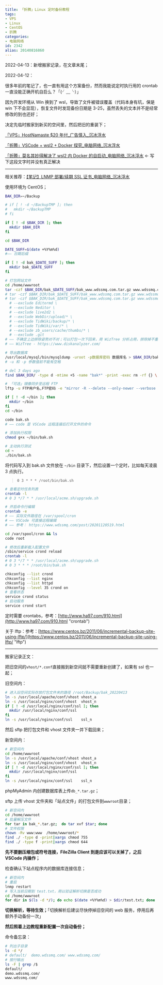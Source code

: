 ```yaml
---
title: 「折腾」Linux 定时备份教程
tags:
- VPS
- Linux
- CentOS
- 折腾
categories:
- 电脑网络
id: 2342
alias: 20140816860
---
```


2022-04-13：新增搬家记录，在文章末尾；

2022-04-12：

很多年前的笔记了，也一直有用这个方案备份，然而我能说定时执行用的 crontab 一直没能正确开机自启么？「(╯﹏╰）」

因为开发环境从 Win 换到了 wsl，导致了文件被错误覆盖（代码本身有坑，保是 win 下不会显现），恢复文件时发现备份日期是 3-25，虽然丢失的文本并不是经常修改的到也还好；

<!--more-->

决定先临时搬家到新买的空间里，然后把旧的重装下；

[「VPS」HostNamaste $20 年付\_广告慎入\_沉冰浮水](https://www.wdssmq.com/post/20220331233.html "「VPS」HostNamaste $20 年付\_广告慎入\_沉冰浮水")

[「折腾」VSCode + wsl2 + Docker 探究\_电脑网络\_沉冰浮水](https://www.wdssmq.com/post/20220211184.html "「折腾」VSCode + wsl2 + Docker 探究\_电脑网络\_沉冰浮水")

[「折腾」莫名其妙得解决了 wsl2 内 Docker 的自启动\_电脑网络\_沉冰浮水](https://www.wdssmq.com/post/20140328160.html "「折腾」莫名其妙得解决了 wsl2 内 Docker 的自启动\_电脑网络\_沉冰浮水") ← 写下这段文字时并没有真正解决

------

相关推荐：[【笔记】LNMP 部署/续期 SSL 证书\_电脑网络\_沉冰浮水](https://www.wdssmq.com/post/20200129996.html "【笔记】LNMP 部署/续期 SSL 证书\_电脑网络\_沉冰浮水")

使用环境为 CentOS；

```bash
BAK_DIR=~/Backup

# if [ ! -d ~/BackupTMP ]; then
#   mkdir ~/BackupTMP
# fi

if [ ! -d $BAK_DIR ]; then
  mkdir $BAK_DIR
fi

cd $BAK_DIR

DATE_SUFF=$(date +%Y%m%d)
#—— 日期后缀

if [ ! -d bak_$DATE_SUFF ]; then
  mkdir bak_$DATE_SUFF
fi

# 打包网站文件
cd /home/wwwroot
tar -czf $BAK_DIR/bak_$DATE_SUFF/bak_www.wdssmq.com.tar.gz www.wdssmq.com
# tar -czf $BAK_DIR/bak_$DATE_SUFF/bak_www.wdssmq.com.tar.gz www.wdssmq.com --exclude .git
# tar -czf $BAK_DIR/bak_$DATE_SUFF/bak_www.wdssmq.com.tar.gz www.wdssmq.com \
  # --exclude Editormd \
  # --exclude Neditor \
  # --exclude live2d2 \
  # --exclude WebDir/upload/* \
  # --exclude TidWiki/backup/* \
  # --exclude TidWiki/var/* \
  # --exclude zb_users/cache/thumbs/* \
  # --exclude .git
# —— 不确定上边排除姿势对不对；可以打包一次下回来，用 WizTree 分析占用，排除掉不重要的部分
# —— WizTree - https://www.diskanalyzer.com/

# 导出数据库
/usr/local/mysql/bin/mysqldump -uroot -p数据库密码 数据库名 > $BAK_DIR/bak_$DATE_SUFF/db_www.wdssmq.com.sql.gz
# -u 和 -p 参数值前不能有空格

# del 3 days ago
find $BAK_DIR/ -type d -mtime +5 -name "bak*" -print -exec rm -rf {} \;

# 「可选」镜像同步至远程 FTP
lftp -u FTP用户名,FTP密码 -e "mirror -R --delete --only-newer --verbose $BAK_DIR /远程目录;exit" www.FTP地址.com
```

```bash
if [ ! -d ~/bin ]; then
  mkdir ~/bin
fi
cd ~/bin

code bak.sh
# —— code 是 VSCode 远程连接后打开文件的命令

# 添加执行权限
chmod g+x ~/bin/bak.sh

# 主动执行测试
cd ~
./bin/bak.sh
```

将代码写入到 bak.sh 文件放在 `~/bin` 目录下，然后设置一个定时，比如每天凌晨 3 点执行。

> `0 3 * * * /root/bin/bak.sh`

```bash
# 查看定时任务列表
crontab -l
# 0 3 */7 * * /usr/local/acme.sh/upgrade.sh

# 开启命令行编辑
crontab -e
# —— 实际文件路径在 /var/spool/cron
# —— VSCode 可直接远程编辑
# —— 参考： https://www.wdssmq.com/post/20201120519.html

cd /var/spool/cron && ls
code root

# 修改后重新载入配置文件
/sbin/service crond reload
crontab -l
# 0 3 */7 * * /usr/local/acme.sh/upgrade.sh
# 0 3 * * * /root/bin/bak.sh
```


```bash
chkconfig --list crond
chkconfig --list nginx
chkconfig --list httpd
chkconfig --level 35 crond on
# 查看状态
service crond status
# 启动服务
service crond start
```

定时需要 crontabs，参考：[http://www.ha97.com/910.html](http://www.ha97.com/910.html "crontab")

关于 lftp：参考：[https://www.centos.bz/2011/06/incremental-backup-site-using-lftp/](https://www.centos.bz/2011/06/incremental-backup-site-using-lftp/ "lftp")

----------

搬家记录正文：

把旧空间的`vhost/*.conf`直接搬到新空间就不需要重新创建了，如果有 ssl 也一起；

旧空间内：

```bash
# 进入旧空间实际存放打包文件夹的路径 /root/Backup/bak_20220413
ln -s /usr/local/apache/conf/vhost vhost_a
ln -s /usr/local/nginx/conf/vhost  vhost_n
if [ ! -d /usr/local/nginx/conf/ssl ]; then
  mkdir /usr/local/nginx/conf/ssl
fi
ln -s /usr/local/nginx/conf/ssl    ssl_n
```

然后 sftp 把打包文件和 vhost 文件夹一并下载回来；

新空间内：

```bash
# 新空间内
cd /home/wwwroot
ln -s /usr/local/apache/conf/vhost vhost_a
ln -s /usr/local/nginx/conf/vhost  vhost_n
if [ ! -d /usr/local/nginx/conf/ssl ]; then
  mkdir /usr/local/nginx/conf/ssl
fi
ln -s /usr/local/nginx/conf/ssl    ssl_n
```

phpMyAdmin 内创建数据库表上传`db_*.tar.gz`；

sftp 上传 vhost 文件夹和「站点文件」的打包文件到`wwwroot`目录；

```bash
# 新空间内
cd /home/wwwroot
# 批量解压文件
for tar in bak_*.tar.gz;  do tar xvf $tar; done
# 文件权限
chown -Rv www:www  /home/wwwroot/*
find ./ -type d -print|xargs chmod 755
find ./ -type f -print|xargs chmod 644
```

**先不要删压缩包或符号连接，FileZilla Client 到是应该可以关掉了，之后 VSCode 内操作；**

检查确认下站点程序内的数据库连接信息；

```bash
# 新空间内
# 重启
lnmp restart
# 写入当前日期到 test.txt，用以验证解析切换是否成功
cd /home/wwwroot
for dir in $(ls -d */); do echo $(date +%Y%m%d) > $dir/test.txt; done
```

**切换解析，等待生效；**「切换解析后建议尽快停掉旧空间的 web 服务，停用后再额外手动备份一次」

**然后照着上边教程重新配置一次自动备份；**

命令备忘录：

```bash
# 列出子目录
ls -d */
# default/  demo.wdssmq.com/ www.wdssmq.com/
# 按行输出
ls -F | grep /$
default/
demo.wdssmq.com/
www.wdssmq.com/
```

